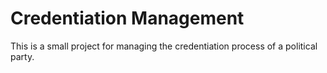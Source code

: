 # Credentiation Management
This is a small project for managing the credentiation process of a political party.
